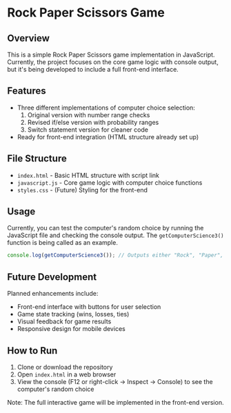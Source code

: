 # Rock Paper Scissors Game

## Overview

This is a simple Rock Paper Scissors game implementation in JavaScript. Currently, the project focuses on the core game logic with console output, but it's being developed to include a full front-end interface.

## Features

- Three different implementations of computer choice selection:
  1. Original version with number range checks
  2. Revised if/else version with probability ranges
  3. Switch statement version for cleaner code
- Ready for front-end integration (HTML structure already set up)

## File Structure

- `index.html` - Basic HTML structure with script link
- `javascript.js` - Core game logic with computer choice functions
- `styles.css` - (Future) Styling for the front-end

## Usage

Currently, you can test the computer's random choice by running the JavaScript file and checking the console output. The `getComputerScience3()` function is being called as an example.

```javascript
console.log(getComputerScience3()); // Outputs either "Rock", "Paper", or "Scissor"
```

## Future Development

Planned enhancements include:
- Front-end interface with buttons for user selection
- Game state tracking (wins, losses, ties)
- Visual feedback for game results
- Responsive design for mobile devices

## How to Run

1. Clone or download the repository
2. Open `index.html` in a web browser
3. View the console (F12 or right-click -> Inspect -> Console) to see the computer's random choice

Note: The full interactive game will be implemented in the front-end version.
